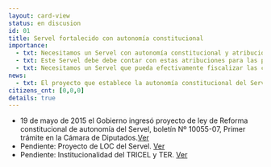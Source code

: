 ```yaml
---
layout: card-view
status: en discusion
id: 01
title: Servel fortalecido con autonomía constitucional
importance:
  - txt: Necesitamos un Servel con autonomía constitucional y atribuciones de fiscalización, dotación de personal y presupuesto adecuado para cumplir su rol.
  - txt: Este Servel debe debe contar con estas atribuciones para las próximas elecciones municipales.
  - txt: Necesitamos un Servel que pueda efectivamente fiscalizar las campañas electorales y su financiamiento.
news:
  - txt: El proyecto que establece la autonomía constitucional del Servel fue aprobado por la Cámara de Diputados y será discutido próximamente en el Senado.
citizens_cnt: [0,0,0]
details: true
---
```


* 19 de mayo de 2015 el Gobierno ingresó proyecto de ley de Reforma constitucional de autonomía del Servel, boletín Nº 10055-07, Primer trámite en la Cámara de Diputados.<a href="http://camara.cl/pley/pley_detalle.aspx?prmID=10478&prmBL=10055-07" target="_blank">Ver</a>
* Pendiente: Proyecto de LOC del Servel. <a href="http://www.agendadeprobidad.gob.cl/?ver=2291" target="_blank">Ver</a>
* Pendiente: Institucionalidad del TRICEL y TER. <a href="http://www.agendadeprobidad.gob.cl/?ver=2288" target="_blank">Ver</a>